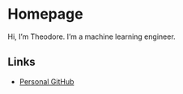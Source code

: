 # Homepage 

Hi, I’m Theodore. I’m a machine learning engineer. 

## Links

- [Personal GitHub](https://www.github.com/TheodoreEhrenborg)